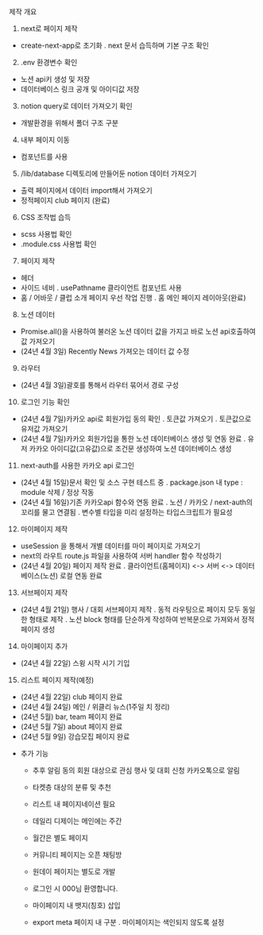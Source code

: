 제작 개요
1. next로 페이지 제작
 - create-next-app로 초기화
    . next 문서 습득하며 기본 구조 확인

2. .env 환경변수 확인
 - 노션 api키 생성 및 저장
 - 데이터베이스 링크 공개 및 아이디값 저장 

3. notion query로 데이터 가져오기 확인
 - 개발환경을 위해서 폴더 구조 구분

4. 내부 페이지 이동
 - <Link> 컴포넌트를 사용

5. /lib/database 디렉토리에 만들어둔 notion 데이터 가져오기
 - 출력 페이지에서 데이터 import해서 가져오기
 - 정적페이지 club 페이지 (완료)

6. CSS 조작법 습득
 - scss 사용법 확인
 - .module.css 사용법 확인

7. 페이지 제작
 - 헤더
 - 사이드 네비
    . usePathname 클라이언트 컴포넌트 사용
 - 홈 / 어바웃 / 클럽 소개 페이지 우선 작업 진행
    . 홈 메인 페이지 레이아웃(완료)

8. 노션 데이터
 - Promise.all()을 사용하여 불러온 노션 데이터 값을 가지고 바로 노션 api호출하여 값 가져오기
 - (24년 4월 3일) Recently News 가져오는 데이터 값 수정

9. 라우터
 - (24년 4월 3일)괄호를 통해서 라우터 묶어서 경로 구성

10. 로그인 기능 확인
 - (24년 4월 7일)카카오 api로 회원가입 동의 확인
    . 토큰값 가져오기
    . 토큰값으로 유저값 가져오기
 - (24년 4월 7일)카카오 회원가입을 통한 노션 데이터베이스 생성 및 연동 완료
    . 유저 카카오 아이디값(고유값)으로 조건문 생성하여 노션 데이터베이스 생성

11. next-auth를 사용한 카카오 api 로그인
 - (24년 4월 15일)문서 확인 및 소스 구현 테스트 중
    . package.json 내 type : module 삭제 / 정상 작동
 - (24년 4월 16일)기존 카카오api 함수와 연동 완료
    . 노션 / 카카오 / next-auth의 꼬리를 물고 연결됨
    . 변수별 타입을 미리 설정하는 타입스크립트가 필요성

12. 마이페이지 제작
 - useSession 을 통해서 개별 데이터를 마이 페이지로 가져오기
 - next의 라우트 route.js 파일을 사용하여 서버 handler 함수 작성하기
 - (24년 4월 20일) 페이지 제작 완료
    . 클라이언트(홈페이지) <-> 서버 <-> 데이터베이스(노션) 로컬 연동 완료 

13. 서브페이지 제작
 - (24년 4월 21일) 행사 / 대회 서브페이지 제작
    . 동적 라우팅으로 페이지 모두 동일한 형태로 제작
    . 노션 block 형태를 단순하게 작성하여 반복문으로 가져와서 정적 페이지 생성

14. 마이페이지 추가
 - (24년 4월 22일) 스윙 시작 시기 기입

15. 리스트 페이지 제작(예정)
 - (24년 4월 22일) club 페이지 완료
 - (24년 4월 24일) 메인 / 위클리 뉴스(1주일 치 정리)
 - (24년 5월) bar, team 페이지 완료
 - (24년 5월 7일) about 페이지 완료
 - (24년 5월 9일) 강습모집 페이지 완료


* 추가 기능
   - 추후 알림 동의 회원 대상으로 관심 행사 및 대회 신청 카카오톡으로 알림
   - 타켓층 대상의 분류 및 추천
   
   - 리스트 내 페이지네이션 필요
   - 데일리 디제이는 메인에는 주간
   - 월간은 별도 페이지
   - 커뮤니티 페이지는 오픈 채팅방
   - 원데이 페이지는 별도로 개발
   - 로그인 시 000님 환영합니다.
   - 마이페이지 내 뱃지(칭호) 삽입
   - export meta 페이지 내 구분
    . 마이페이지는 색인되지 않도록 설정